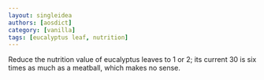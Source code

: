 ```yaml
---
layout: singleidea
authors: [aosdict]
category: [vanilla]
tags: [eucalyptus leaf, nutrition]
---
```

Reduce the nutrition value of eucalyptus leaves to 1 or 2; its current 30 is six times as much as a meatball, which makes no sense.
